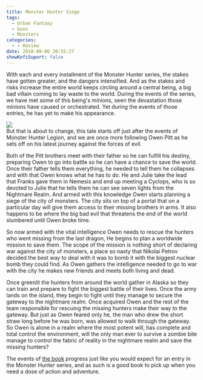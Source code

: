 ```yaml
---
title: Monster Hunter Siege
tags:
  - Urban Fantasy
  - Guns
  - Monsters
categories:
  - - Review
date: 2018-08-06 20:55:27
showKofiSuport: false
---
```


With each and every installment of the Monster Hunter series, the stakes have gotten greater, and the dangers intensified.  And as the stakes and risks increase the entire world keeps circling around a central being, a big bad villain coming to lay waste to the world.  During the events of the series, we have met some of this being's minions, seen the devastation those minions have caused or orchestrated.  Yet during the events of those entries, he has yet to make his appearance.<!-- more --><div class="embedded-image-left">![](./monster-hunter-siege.jpeg)</div>  But that is about to change, this tale starts off just after the events of Monster Hunter Legion, and we are once more following Owen Pitt as he sets off on his latest journey against the forces of evil.  

Both of the Pitt brothers meet with their father so he can fulfill his destiny, preparing Owen to go into battle so he can have a chance to save the world.  Once their father tells them everything, he needed to tell them he collapses and with that Owen knows what he has to do.  He and Julie take the lead that Franks gave them in Nemesis and end up meeting a Cyclops, who is so devoted to Julie that he tells them he can see seven lights from the Nightmare Realm.  And armed with this knowledge Owen starts planning a siege of the city of monsters.  The city sits on top of a portal that on a particular day will give them access to their missing brothers in arms.  It also happens to be where the big bad evil that threatens the end of the world slumbered until Owen broke time.

So now armed with the vital intelligence Owen needs to rescue the hunters who went missing from the last dragon, He begins to plan a worldwide mission to save them.  The scope of the mission is nothing short of declaring war against the city of monsters, a place so nasty that Nikolai Petrov decided the best way to deal with it was to bomb it with the biggest nuclear bomb they could find.  As Owen gathers the intelligence needed to go to war with the city he makes new friends and meets both living and dead.

Once greenlit the hunters from around the world gather in Alaska so they can train and prepare to fight the biggest battle of their lives.  Once the army lands on the island, they begin to fight until they manage to secure the gateway to the nightmare realm.  Once acquired Owen and the rest of the team responsible for rescuing the missing hunters make their way to the gateway.  But just as Owen feared only he, the man who drew the short straw long before he was born, was allowed to walk through the gateway.  So Owen is alone in a realm where the most potent will, has complete and total control the environment, will the only man ever to survive a zombie bite manage to control the fabric of reality in the nightmare realm and save the missing hunters?

The events of [the book](https://www.amazon.com/gp/product/1481483277/ref=as_li_tl?ie=UTF8&camp=1789&creative=9325&creativeASIN=1481483277&linkCode=as2&tag=mysite009e-20&linkId=63d7fbd799e114f78c9243807ca9075d) progress just like you would expect for an entry in the Monster Hunter series, and as such is a good book to pick up when you need a dose of action and adventure.
